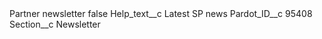 <?xml version="1.0" encoding="UTF-8"?>
<CustomMetadata xmlns="http://soap.sforce.com/2006/04/metadata" xmlns:xsi="http://www.w3.org/2001/XMLSchema-instance" xmlns:xsd="http://www.w3.org/2001/XMLSchema">
    <label>Partner newsletter</label>
    <protected>false</protected>
    <values>
        <field>Help_text__c</field>
        <value xsi:type="xsd:string">Latest SP news</value>
    </values>
    <values>
        <field>Pardot_ID__c</field>
        <value xsi:type="xsd:string">95408</value>
    </values>
    <values>
        <field>Section__c</field>
        <value xsi:type="xsd:string">Newsletter</value>
    </values>
</CustomMetadata>

